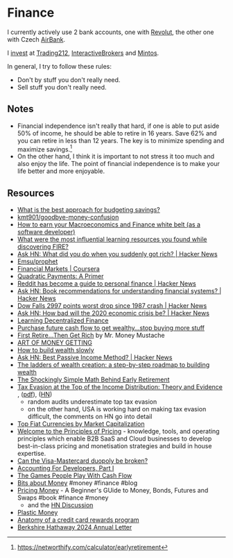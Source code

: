 # Finance

I currently actively use 2 bank accounts, one with [Revolut](https://www.revolut.com/en-CZ/), the other one with Czech [AirBank](https://www.airbank.cz/).

I [invest](/economics/investing.md) at [Trading212](https://www.trading212.com/), [InteractiveBrokers](https://www.interactivebrokers.co.uk/en/home.php) and [Mintos](https://www.mintos.com/en/).

In general, I try to follow these rules:

- Don't by stuff you don't really need.
- Sell stuff you don't really need.

## Notes

- Financial independence isn't really that hard, if one is able to put aside 50% of income, he should be able to retire in 16 years. Save 62% and you can retire in less than 12 years. The key is to minimize spending and maximize savings.[^1]
- On the other hand, I think it is important to not stress it too much and also enjoy the life. The point of financial independence is to make your life better and more enjoyable.

[^1]: https://networthify.com/calculator/earlyretirement

## Resources

- [What is the best approach for budgeting savings?](https://www.reddit.com/r/ynab/comments/8d4ab4/what_is_the_best_approach_for_budgeting_savings/)
- [kmt901/goodbye-money-confusion](https://github.com/kmt901/goodbye-money-confusion#readme)
- [How to earn your Macroeconomics and Finance white belt (as a software developer)](https://notamonadtutorial.com/how-to-earn-your-macroeconomics-and-finance-white-belt-as-a-software-developer-136e7454866f)
- [What were the most influential learning resources you found while discovering FIRE?](https://www.reddit.com/r/financialindependence/comments/c9yan7/what_were_the_most_influential_learning_resources/)
- [Ask HN: What did you do when you suddenly got rich? | Hacker News](https://news.ycombinator.com/item?id=20521902)
- [Emsu/prophet](https://github.com/Emsu/prophet)
- [Financial Markets | Coursera](https://www.coursera.org/learn/financial-markets-global)
- [Quadratic Payments: A Primer](https://vitalik.ca/general/2019/12/07/quadratic.html)
- [Reddit has become a guide to personal finance | Hacker News](https://news.ycombinator.com/item?id=22478854)
- [Ask HN: Book recommendations for understanding financial systems? | Hacker News](https://news.ycombinator.com/item?id=22573204)
- [Dow Falls 2997 points worst drop since 1987 crash | Hacker News](https://news.ycombinator.com/item?id=22597192)
- [Ask HN: How bad will the 2020 economic crisis be? | Hacker News](https://news.ycombinator.com/item?id=22654131)
- [Learning Decentralized Finance](https://github.com/ajlopez/LearningDeFi)
- [Purchase future cash flow to get wealthy…stop buying more stuff](https://themdpreneur.com/purchase-future-cash-stop-buying-more-stuff/)
- [First Retire…Then Get Rich](https://www.mrmoneymustache.com/2012/05/14/first-retire-then-get-rich/) by Mr. Money Mustache
- [ART OF MONEY GETTING](http://www.fourmilab.ch/etexts/www/barnum/moneygetting/moneygetting.html)
- [How to build wealth slowly](https://pjrvs.com/wealth)
- [Ask HN: Best Passive Income Method? | Hacker News](https://news.ycombinator.com/item?id=20052668)
- [The ladders of wealth creation: a step-by-step roadmap to building wealth](https://nathanbarry.com/wealth-creation/)
- [The Shockingly Simple Math Behind Early Retirement](https://www.mrmoneymustache.com/2012/01/13/the-shockingly-simple-math-behind-early-retirement/)
- [Tax Evasion at the Top of the Income Distribution: Theory and Evidence ](https://www.nber.org/papers/w28542), ([pdf](https://www.nber.org/system/files/working_papers/w28542/w28542.pdf)), ([HN](https://news.ycombinator.com/item?id=27195009))
  - random audits underestimate top tax evasion
  - on the other hand, USA is working hard on making tax evasion difficult, the comments on HN go into detail
- [Top Fiat Currencies by Market Capitalization](https://www.fiatmarketcap.com/)
- [Welcome to the Principles of Pricing](https://www.principlesofpricing.com) - knowledge, tools, and operating principles which enable B2B SaaS and Cloud businesses to develop best-in-class pricing and monetisation strategies and build in house expertise.
- [Can the Visa-Mastercard duopoly be broken?](https://www.economist.com/finance-and-economics/2022/08/17/can-the-visa-mastercard-duopoly-be-broken)
- [Accounting For Developers, Part I](https://www.moderntreasury.com/journal/accounting-for-developers-part-i)
- [The Games People Play With Cash Flow](https://commoncog.com/cash-flow-games/)
- [Bits about Money](https://www.bitsaboutmoney.com) #money #finance #blog
- [Pricing Money](http://www.jdawiseman.com/books/pricing-money/Pricing_Money_JDAWiseman.html) - A Beginner's GUide to Money, Bonds, Futures and Swaps #book #finance #money
  - and the [HN Discussion](https://news.ycombinator.com/item?id=36358754)
- [Plastic Money](https://computer.rip/2023-09-03-plastic-money.html)
- [Anatomy of a credit card rewards program](https://www.bitsaboutmoney.com/archive/anatomy-of-credit-card-rewards-programs/)
- [Berkshire Hathaway 2024 Annual Letter](https://www.berkshirehathaway.com/letters/2024ltr.pdf)
